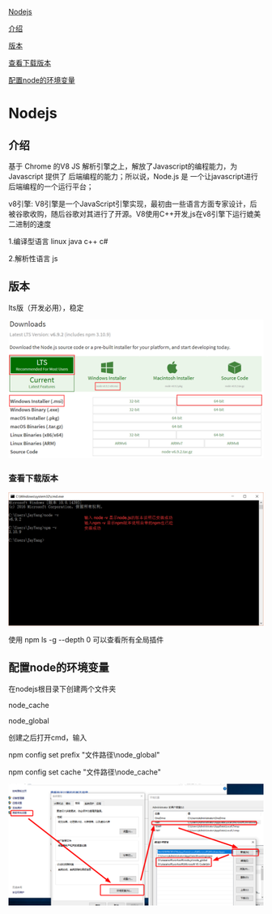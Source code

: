 [Nodejs](https://github.com/cjs111208/note-node#nodejs)

 [介绍](https://github.com/cjs111208/note-node#%E4%BB%8B%E7%BB%8D)

 [版本](https://github.com/cjs111208/note-node#%E6%9F%A5%E7%9C%8B%E4%B8%8B%E8%BD%BD%E7%89%88%E6%9C%AC)

  [查看下载版本](https://github.com/cjs111208/note-node#%E6%9F%A5%E7%9C%8B%E4%B8%8B%E8%BD%BD%E7%89%88%E6%9C%AC)

 [配置node的环境变量](https://github.com/cjs111208/note-node#%E9%85%8D%E7%BD%AEnode%E7%9A%84%E7%8E%AF%E5%A2%83%E5%8F%98%E9%87%8F)



# Nodejs

## **介绍**

基于 Chrome 的V8 JS 解析引擎之上，解放了Javascript的编程能力，为 Javascript 提供了 后端编程的能力；所以说，Node.js 是 一个让javascript进行后端编程的一个运行平台；

v8引擎: V8引擎是一个JavaScript引擎实现，最初由一些语言方面专家设计，后被谷歌收购，随后谷歌对其进行了开源。V8使用C++开发,js在v8引擎下运行媲美二进制的速度 

1.编译型语言 linux java c++ c#

2.解析性语言 js 

## **版本**

lts版（开发必用），稳定

![下载node](https://github.com/cjs111208/note-node/blob/master/image/2267589-bb1555667d5355af.png)

### 查看下载版本

![1576567873118](https://github.com/cjs111208/note-node/blob/master/image/2267589-2c9ced41baca7c1e.png)

使用  npm ls -g --depth 0  可以查看所有全局插件

## **配置node的环境变量**

在nodejs根目录下创建两个文件夹

node_cache

node_global

创建之后打开cmd，输入

npm config set prefix "文件路径\node_global"

npm config set cache "文件路径\node_cache"

![配置](https://github.com/cjs111208/note-node/blob/master/image/1576568350717.png)

